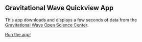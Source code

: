 ## Gravitational Wave Quickview App

This app downloads and displays a few seconds of data from the [Gravitational Wave Open Science Center](https://gw-osc.org).

[Run the app!](https://share.streamlit.io/jkanner/streamlit-dataview/master/app.py)
